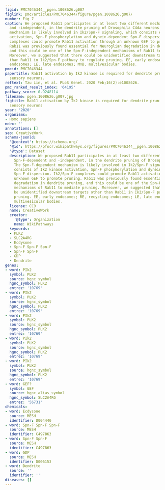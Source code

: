 ```yaml
---
figid: PMC7046344__pgen.1008626.g007
figlink: pmc/articles/PMC7046344/figure/pgen.1008626.g007/
number: Fig 7
caption: We proposed Rab11 participates in at least two different mechanisms, Spn-F-dependent
  and -independent, in the dendrite pruning of Drosophila C4da neurons. The Spn-F-dependent
  mechanism is likely involved in Ik2/Spn-F signaling, which consists of Ik2 kinase
  activation, Spn-F phosphorylation and dynein-dependent Spn-F dispersion. Ik2/Spn-F
  complexes could promote Rab11 activation through an unknown GEF to promote pruning.
  Rab11 was previously found essential for Neuroglian degradation in dendrite pruning,
  and this could be one of the Spn-F-independent mechanisms of Rab11 to mediate pruning.
  Moreover, we suggested that there could be unidentified downstream targets other
  than Rab11 in Ik2/Spn-F pathway to regulate pruning. EE, early endosomes; RE, recycling
  endosomes; LE, late endosomes; MVB, multivesicular bodies.
pmcid: PMC7046344
papertitle: Rab11 activation by Ik2 kinase is required for dendrite pruning in Drosophila
  sensory neurons.
reftext: Tzu Lin, et al. PLoS Genet. 2020 Feb;16(2):e1008626.
pmc_ranked_result_index: '64195'
pathway_score: 0.9248114
filename: pgen.1008626.g007.jpg
figtitle: Rab11 activation by Ik2 kinase is required for dendrite pruning in Drosophila
  sensory neurons
year: '2020'
organisms:
- Homo sapiens
ndex: ''
annotations: []
seo: CreativeWork
schema-jsonld:
  '@context': https://schema.org/
  '@id': https://pfocr.wikipathways.org/figures/PMC7046344__pgen.1008626.g007.html
  '@type': Dataset
  description: We proposed Rab11 participates in at least two different mechanisms,
    Spn-F-dependent and -independent, in the dendrite pruning of Drosophila C4da neurons.
    The Spn-F-dependent mechanism is likely involved in Ik2/Spn-F signaling, which
    consists of Ik2 kinase activation, Spn-F phosphorylation and dynein-dependent
    Spn-F dispersion. Ik2/Spn-F complexes could promote Rab11 activation through an
    unknown GEF to promote pruning. Rab11 was previously found essential for Neuroglian
    degradation in dendrite pruning, and this could be one of the Spn-F-independent
    mechanisms of Rab11 to mediate pruning. Moreover, we suggested that there could
    be unidentified downstream targets other than Rab11 in Ik2/Spn-F pathway to regulate
    pruning. EE, early endosomes; RE, recycling endosomes; LE, late endosomes; MVB,
    multivesicular bodies.
  license: CC0
  name: CreativeWork
  creator:
    '@type': Organization
    name: WikiPathways
  keywords:
  - PLK2
  - SLC2A4RG
  - Ecdysone
  - Spn-F Spn-F Spn-F
  - Spn-F Spn-F
  - GDP
  - Dendrite
genes:
- word: PIk2
  symbol: PLK2
  source: hgnc_symbol
  hgnc_symbol: PLK2
  entrez: '10769'
- word: PIk2
  symbol: PLK2
  source: hgnc_symbol
  hgnc_symbol: PLK2
  entrez: '10769'
- word: PIk2
  symbol: PLK2
  source: hgnc_symbol
  hgnc_symbol: PLK2
  entrez: '10769'
- word: PIk2
  symbol: PLK2
  source: hgnc_symbol
  hgnc_symbol: PLK2
  entrez: '10769'
- word: PIk2
  symbol: PLK2
  source: hgnc_symbol
  hgnc_symbol: PLK2
  entrez: '10769'
- word: GEF?
  symbol: GEF
  source: hgnc_alias_symbol
  hgnc_symbol: SLC2A4RG
  entrez: '56731'
chemicals:
- word: Ecdysone
  source: MESH
  identifier: D004440
- word: Spn-F Spn-F Spn-F
  source: MESH
  identifier: C497863
- word: Spn-F Spn-F
  source: MESH
  identifier: C497863
- word: GDP
  source: MESH
  identifier: D006153
- word: Dendrite
  source: ''
  identifier: ''
diseases: []
---
```

